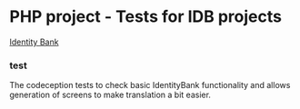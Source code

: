 # PHP project - Tests for IDB projects

[Identity Bank](https://www.identitybank.eu)

### test
The codeception tests to check basic IdentityBank functionality and allows generation of screens to make translation a bit easier.

